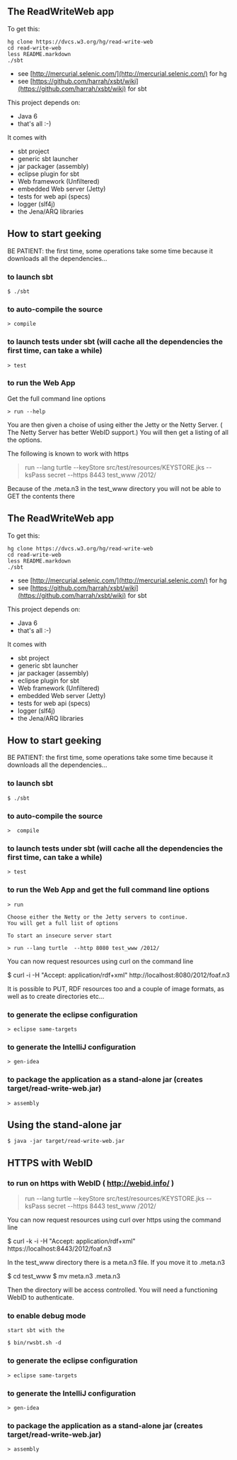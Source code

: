 The ReadWriteWeb app
--------------------

To get this:

    hg clone https://dvcs.w3.org/hg/read-write-web
    cd read-write-web
    less README.markdown
    ./sbt
    
* see [http://mercurial.selenic.com/](http://mercurial.selenic.com/) for hg
* see [https://github.com/harrah/xsbt/wiki](https://github.com/harrah/xsbt/wiki) for sbt

This project depends on:

* Java 6
* that's all :-)

It comes with

* sbt project
* generic sbt launcher
* jar packager (assembly)
* eclipse plugin for sbt
* Web framework (Unfiltered)
* embedded Web server (Jetty)
* tests for web api (specs)
* logger (slf4j)
* the Jena/ARQ libraries

How to start geeking
--------------------

BE PATIENT: the first time, some operations take some time because it downloads
            all the dependencies...

### to launch sbt

    $ ./sbt

### to auto-compile the source

    > compile

### to launch tests under sbt (will cache all the dependencies the first time, can take a while)

    > test

### to run the Web App

Get the full command line options 

    > run --help

You are then given a choise of using either the Jetty or the Netty Server.  ( The Netty Server has better WebID support.)
You will then get a listing of all the options.

The following is known to work with https

   > run --lang turtle --keyStore src/test/resources/KEYSTORE.jks --ksPass secret --https 8443 test_www /2012/

Because of the .meta.n3 in the test_www directory you will not be able to GET the contents there


The ReadWriteWeb app
--------------------

To get this:

    hg clone https://dvcs.w3.org/hg/read-write-web
    cd read-write-web
    less README.markdown
    ./sbt
    
* see [http://mercurial.selenic.com/](http://mercurial.selenic.com/) for hg
* see [https://github.com/harrah/xsbt/wiki](https://github.com/harrah/xsbt/wiki) for sbt

This project depends on:

* Java 6
* that's all :-)

It comes with

* sbt project
* generic sbt launcher
* jar packager (assembly)
* eclipse plugin for sbt
* Web framework (Unfiltered)
* embedded Web server (Jetty)
* tests for web api (specs)
* logger (slf4j)
* the Jena/ARQ libraries

How to start geeking
--------------------

BE PATIENT: the first time, some operations take some time because it downloads
            all the dependencies...

### to launch sbt

    $ ./sbt

### to auto-compile the source

    >  compile

### to launch tests under sbt (will cache all the dependencies the first time, can take a while)

    > test

### to run the Web App and get the full command line options

    > run

    Choose either the Netty or the Jetty servers to continue.
    You will get a full list of options

    To start an insecure server start
   
    > run --lang turtle  --http 8080 test_www /2012/ 

   You can now request resources using curl on the command line

   $ curl -i -H "Accept: application/rdf+xml" http://localhost:8080/2012/foaf.n3 

   It is possible to PUT, RDF resources too and a couple of image formats, as 
   well as to create directories etc...

### to generate the eclipse configuration

    > eclipse same-targets

### to generate the IntelliJ configuration
  
    > gen-idea

### to package the application as a stand-alone jar (creates target/read-write-web.jar)

    > assembly

Using the stand-alone jar
-------------------------

    $ java -jar target/read-write-web.jar 

    
HTTPS with WebID 
----------------

### to run on https with WebID ( http://webid.info/ )
    
   > run --lang turtle --keyStore src/test/resources/KEYSTORE.jks --ksPass secret --https 8443 test_www /2012/

   You can now request resources using curl over https using the command line

   $ curl -k -i -H "Accept: application/rdf+xml" https://localhost:8443/2012/foaf.n3

   In the test_www directory there is a meta.n3 file. If you move it to .meta.n3

   $ cd test_www
   $ mv meta.n3 .meta.n3

   Then the directory will be access controlled. You will need a functioning WebID to authenticate.

### to enable debug mode

    start sbt with the 

    $ bin/rwsbt.sh -d      

### to generate the eclipse configuration

    > eclipse same-targets

### to generate the IntelliJ configuration
  
    > gen-idea

### to package the application as a stand-alone jar (creates target/read-write-web.jar)

    > assembly

